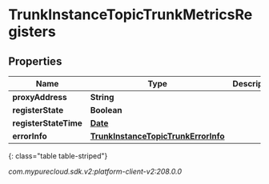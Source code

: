 # TrunkInstanceTopicTrunkMetricsRegisters


## Properties

| Name | Type | Description | Notes |
| ------------ | ------------- | ------------- | ------------- |
| **proxyAddress** | **String** |  |  [optional] |
| **registerState** | **Boolean** |  |  [optional] |
| **registerStateTime** | [**Date**](Date) |  |  [optional] |
| **errorInfo** | [**TrunkInstanceTopicTrunkErrorInfo**](TrunkInstanceTopicTrunkErrorInfo) |  |  [optional] |
{: class="table table-striped"}




_com.mypurecloud.sdk.v2:platform-client-v2:208.0.0_
